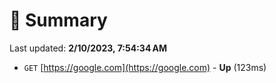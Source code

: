 # 📖 Summary
Last updated: **2/10/2023, 7:54:34 AM**

- `GET` [https://google.com](https://google.com) - **Up** (123ms)
